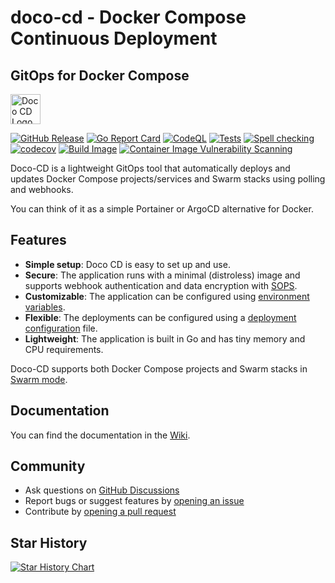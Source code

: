 # doco-cd - Docker Compose Continuous Deployment

## GitOps for Docker Compose

<img src="https://raw.githubusercontent.com/wiki/kimdre/doco-cd/images/doco-cd_logo.svg?t=20250714" alt="Doco CD Logo" height="48px" />

[![GitHub Release](https://img.shields.io/github/v/release/kimdre/doco-cd?display_name=tag&label=Release)](https://github.com/kimdre/doco-cd/releases)
[![Go Report Card](https://goreportcard.com/badge/github.com/kimdre/doco-cd)](https://goreportcard.com/report/github.com/kimdre/doco-cd)
[![CodeQL](https://github.com/kimdre/doco-cd/actions/workflows/github-code-scanning/codeql/badge.svg)](https://github.com/kimdre/doco-cd/actions/workflows/github-code-scanning/codeql)
[![Tests](https://github.com/kimdre/doco-cd/actions/workflows/test.yaml/badge.svg)](https://github.com/kimdre/doco-cd/actions/workflows/test.yaml)
[![Spell checking](https://github.com/kimdre/doco-cd/actions/workflows/spelling.yaml/badge.svg)](https://github.com/kimdre/doco-cd/actions/workflows/spelling.yaml)
[![codecov](https://codecov.io/gh/kimdre/doco-cd/graph/badge.svg?token=TR4H8ATPL0)](https://codecov.io/gh/kimdre/doco-cd)
[![Build Image](https://github.com/kimdre/doco-cd/actions/workflows/build.yaml/badge.svg)](https://github.com/kimdre/doco-cd/actions/workflows/build.yaml)
[![Container Image Vulnerability Scanning](https://github.com/kimdre/doco-cd/actions/workflows/image-vulnerability-scanning.yml/badge.svg?event=schedule)](https://github.com/kimdre/doco-cd/actions/workflows/image-vulnerability-scanning.yml)


Doco-CD is a lightweight GitOps tool that automatically deploys and updates Docker Compose projects/services and Swarm stacks using polling and webhooks.

You can think of it as a simple Portainer or ArgoCD alternative for Docker.

## Features

- **Simple setup**: Doco CD is easy to set up and use.
- **Secure**: The application runs with a minimal (distroless) image and supports webhook authentication and data encryption with [SOPS](https://getsops.io/).
- **Customizable**: The application can be configured using [environment variables](https://github.com/kimdre/doco-cd/wiki/App-Settings).
- **Flexible**: The deployments can be configured using a [deployment configuration](https://github.com/kimdre/doco-cd/wiki/Deploy-Settings) file.
- **Lightweight**: The application is built in Go and has tiny memory and CPU requirements.

Doco-CD supports both Docker Compose projects and Swarm stacks in [Swarm mode](https://github.com/kimdre/doco-cd/wiki/Swarm-Mode).

## Documentation

You can find the documentation in the [Wiki](https://github.com/kimdre/doco-cd/wiki).

## Community

- Ask questions on [GitHub Discussions](https://github.com/kimdre/doco-cd/discussions)
- Report bugs or suggest features by [opening an issue](https://github.com/kimdre/doco-cd/issues/new)
- Contribute by [opening a pull request](https://github.com/kimdre/doco-cd/pulls)

## Star History

<a href="https://www.star-history.com/#kimdre/doco-cd&Date">
 <picture>
   <source media="(prefers-color-scheme: dark)" srcset="https://api.star-history.com/svg?repos=kimdre/doco-cd&type=Date&theme=dark" />
   <source media="(prefers-color-scheme: light)" srcset="https://api.star-history.com/svg?repos=kimdre/doco-cd&type=Date" />
   <img alt="Star History Chart" src="https://api.star-history.com/svg?repos=kimdre/doco-cd&type=Date" />
 </picture>
</a>